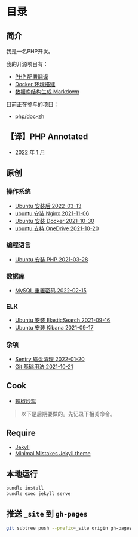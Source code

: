# 目录

## 简介

我是一名PHP开发。

我的开源项目有：

- [PHP 配置翻译](https://gitee.com/watermelon-team/php-ini)
- [Docker 环境搭建](https://gitee.com/watermelon-team/docker)
- [数据库结构生成 Markdown](https://gitee.com/watermelon-team/data-dict)

目前正在参与的项目：

- [php/doc-zh](https://github.com/php/doc-zh)

## 【译】PHP Annotated

- [2022 年 1 月](./_posts/php-annotated-january-2022.md)

## 原创

### 操作系统

- [Ubuntu 安装后 2022-03-13](/_posts/ubuntu-post-installation.md)
- [ubuntu 安装 Nginx 2021-11-06](/_posts/ubuntu-install-nginx.md)
- [Ubuntu 安装 Docker 2021-10-30](/_posts/ubuntu-install-docker.md)
- [ubuntu 支持 OneDrive 2021-10-20](/_posts/ubuntu-install-onedrive.md)

### 编程语言

- [Ubuntu 安装 PHP 2021-03-28](/_posts/ubuntu-install-php.md)

### 数据库

- [MySQL 重置密码 2022-02-15](/_posts/mysql-reset-password.md)

### ELK

- [Ubuntu 安装 ElasticSearch 2021-09-16](/_posts/ubuntu-install-elasticsearch.md)
- [Ubuntu 安装 Kibana 2021-09-17](/_posts/ubuntu-install-kibana.md)

### 杂项

- [Sentry 磁盘清理 2022-01-20](/_posts/sentry-cleanup-data.md)
- [Git 基础用法 2021-10-21](/_posts/git-basic-usage.md)

## Cook

- [辣椒炒鸡](./cook/shan-dong-chao-ji.md)

> 以下是后期要做的。先记录下相关命令。

## Require

- [Jekyll](https://jekyllrb.com/)
- [Minimal Mistakes Jekyll theme](https://github.com/mmistakes/minimal-mistakes)

## 本地运行

```bash
bundle install
bundle exec jekyll serve
```

## 推送 `_site` 到 `gh-pages`

```bash
git subtree push --prefix=_site origin gh-pages
```